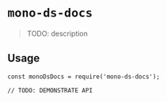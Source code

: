 # `mono-ds-docs`

> TODO: description

## Usage

```
const monoDsDocs = require('mono-ds-docs');

// TODO: DEMONSTRATE API
```
